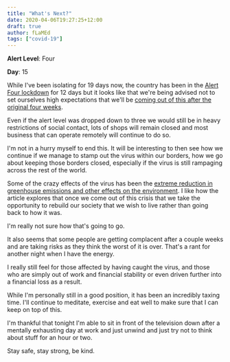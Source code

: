 ```yaml
---
title: "What's Next?"
date: 2020-04-06T19:27:25+12:00
draft: true
author: fLaMEd
tags: ["covid-19"]
---
```


**Alert Level**: Four

**Day**: 15

While I've been isolating for 19 days now, the country has been in the [Alert Four lockdown](https://covid19.govt.nz/government-actions/current-covid-19-alert-level/) for 12 days but it looks like that we're being advised not to set ourselves high expectations that we'll be [coming out of this after the original four weeks](https://www.msn.com/en-nz/news/national/scientist-advising-pm-warns-kiwis-lockdown-likely-to-last-longer-than-4-weeks/ar-BB11MwqO).

Even if the alert level was dropped down to three we would still be in heavy restrictions of social contact, lots of shops will remain closed and most business that can operate remotely will continue to do so.

I'm not in a hurry myself to end this. It will be interesting to then see how we continue if we manage to stamp out the virus within our borders, how we go about keeping those borders closed, especially if the virus is still rampaging across the rest of the world.

Some of the crazy effects of the virus has been the [extreme reduction in greenhouse emissions and other effects on the environment](https://www.newsroom.co.nz/greenroom/2020/03/26/1098460/lets-never-return-to-normal). I like how the article explores that once we come out of this crisis that we take the opportunity to rebuild our society that we wish to live rather than going back to how it was. 

I'm really not sure how that's going to go. 

It also seems that some people are getting complacent after a couple weeks and are taking risks as they think the worst of it is over. That's a rant for another night when I have the energy.

I really still feel for those affected by having caught the virus, and those who are simply out of work and financial stability or even driven further into a financial loss as a result.

While I'm personally still in a good position, it has been an incredibly taxing time. I'll continue to meditate, exercise and eat well to make sure that I can keep on top of this.

I'm thankful that tonight I'm able to sit in front of the television down after a mentally exhausting day at work and just unwind and just try not to think about stuff for an hour or two.

Stay safe, stay strong, be kind.